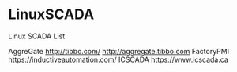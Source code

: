 # LinuxSCADA
Linux SCADA List

AggreGate  http://tibbo.com/    http://aggregate.tibbo.com
FactoryPMI  https://inductiveautomation.com/
ICSCADA   https://www.icscada.ca
